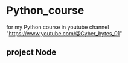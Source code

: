 # Python_course
for my Python course in youtube channel "https://www.youtube.com/@Cyber_bytes_01"
## project Node
